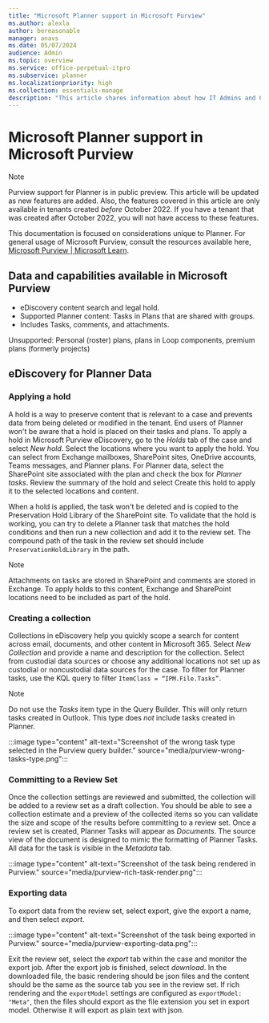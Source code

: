 ```yaml
---
title: "Microsoft Planner support in Microsoft Purview"
ms.author: alexla
author: bereasonable
manager: anavs
ms.date: 05/07/2024
audience: Admin
ms.topic: overview
ms.service: office-perpetual-itpro
ms.subservice: planner
ms.localizationpriority: high
ms.collection: essentials-manage
description: "This article shares information about how IT Admins and Compliance officers can use Microsoft Purview with Planner"
---
```


# Microsoft Planner support in Microsoft Purview

> [!NOTE]
> Purview support for Planner is in public preview. This article will be updated as new features are added. Also, the features covered in this article are only available in tenants created *before* October 2022. If you have a tenant that was created after October 2022, you will not have access to these features.

This documentation is focused on considerations unique to Planner. For general usage of Microsoft Purview, consult the resources available here, [Microsoft Purview | Microsoft Learn](/purview/).

## Data and capabilities available in Microsoft Purview

* eDiscovery content search and legal hold.
* Supported Planner content: Tasks in Plans that are shared with groups.
* Includes Tasks, comments, and attachments.

Unsupported: Personal (roster) plans, plans in Loop components, premium plans (formerly projects)

## eDiscovery for Planner Data

### Applying a hold

A hold is a way to preserve content that is relevant to a case and prevents data from being deleted or modified in the tenant. End users of Planner won't be aware that a hold is placed on their tasks and plans. To apply a hold in Microsoft Purview eDiscovery, go to the *Holds* tab of the case and select *New hold*. Select the locations where you want to apply the hold. You can select from Exchange mailboxes, SharePoint sites, OneDrive accounts, Teams messages, and Planner plans. For Planner data, select the SharePoint site associated with the plan and check the box for *Planner tasks*. Review the summary of the hold and select Create this hold to apply it to the selected locations and content.

 When a hold is applied, the task won't be deleted and is copied to the Preservation Hold Library of the SharePoint site. To validate that the hold is working, you can try to delete a Planner task that matches the hold conditions and then run a new collection and add it to the review set. The compound path of the task in the review set should include ``PreservationHoldLibrary`` in the path.

 > [!NOTE]
 > Attachments on tasks are stored in SharePoint and comments are stored in Exchange. To apply holds to this content, Exchange and SharePoint locations need to be included as   part of the hold.

### Creating a collection

Collections in eDiscovery help you quickly scope a search for content across email, documents, and other content in Microsoft 365. Select *New Collection* and provide a name and description for the collection. Select from custodial data sources or choose any additional locations not set up as custodial or noncustodial data sources for the case. To filter for Planner tasks, use the KQL query to filter ``ItemClass = “IPM.File.Tasks”``.

> [!NOTE]
> Do not use the *Tasks* item type in the Query Builder. This will only return tasks created in Outlook. This type does *not* include tasks created in Planner.

 :::image type="content" alt-text="Screenshot of the wrong task type selected in the Purview query builder." source="media/purview-wrong-tasks-type.png":::

### Committing to a Review Set

Once the collection settings are reviewed and submitted, the collection will be added to a review set as a draft collection. You should be able to see a collection estimate and a preview of the collected items so you can validate the size and scope of the results before committing to a review set. Once a review set is created, Planner Tasks will appear as *Documents*. The source view of the document is designed to mimic the formatting of Planner Tasks. All data for the task is visible in the *Metadata* tab.

:::image type="content" alt-text="Screenshot of the task being rendered in Purview." source="media/purview-rich-task-render.png":::

### Exporting data

To export data from the review set, select export, give the export a name, and then select *export*.

:::image type="content" alt-text="Screenshot of the task being exported in Purview." source="media/purview-exporting-data.png":::

Exit the review set, select the *export* tab within the case and monitor the export job. After the export job is finished, select *download*. In the downloaded file, the basic rendering should be json files and the content should be the same as the source tab you see in the review set. If rich rendering and the ``exportModel`` settings are configured as ``exportModel: "Meta"``, then the files should export as the file extension you set in export model. Otherwise it will export as plain text with json.
